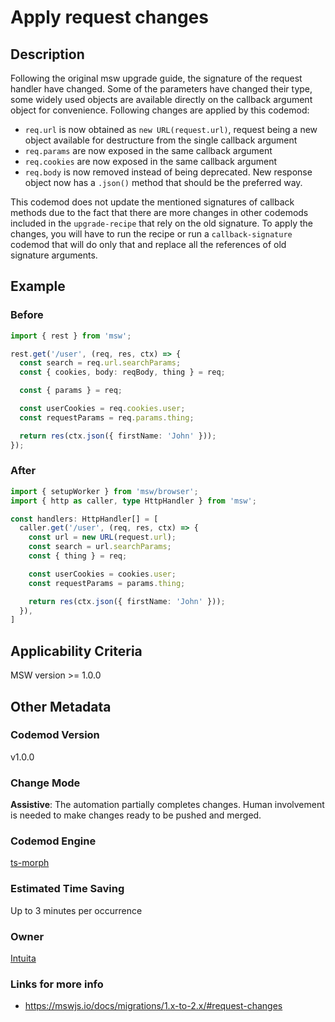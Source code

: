 # Apply request changes

## Description

Following the original msw upgrade guide, the signature of the request handler have changed. Some of the parameters have changed their type, some widely used objects are available directly on the callback argument object for convenience. Following changes are applied by this codemod:

-   `req.url` is now obtained as `new URL(request.url)`, request being a new object available for destructure from the single callback argument
-   `req.params` are now exposed in the same callback argument
-   `req.cookies` are now exposed in the same callback argument
-   `req.body` is now removed instead of being deprecated. New response object now has a `.json()` method that should be the preferred way.

This codemod does not update the mentioned signatures of callback methods due to the fact that there are more changes in other codemods included in the `upgrade-recipe` that rely on the old signature. To apply the changes, you will have to run the recipe or run a `callback-signature` codemod that will do only that and replace all the references of old signature arguments.

## Example

### Before

```ts
import { rest } from 'msw';

rest.get('/user', (req, res, ctx) => {
  const search = req.url.searchParams;
  const { cookies, body: reqBody, thing } = req;

  const { params } = req;

  const userCookies = req.cookies.user;
  const requestParams = req.params.thing;

  return res(ctx.json({ firstName: 'John' }));
});
```

### After

```ts
import { setupWorker } from 'msw/browser';
import { http as caller, type HttpHandler } from 'msw';

const handlers: HttpHandler[] = [
  caller.get('/user', (req, res, ctx) => {
    const url = new URL(request.url);
    const search = url.searchParams;
    const { thing } = req;

    const userCookies = cookies.user;
    const requestParams = params.thing;

    return res(ctx.json({ firstName: 'John' }));
  }),
]
```

## Applicability Criteria

MSW version >= 1.0.0

## Other Metadata

### Codemod Version

v1.0.0

### Change Mode

**Assistive**: The automation partially completes changes. Human involvement is needed to make changes ready to be pushed and merged.

### **Codemod Engine**

[ts-morph](https://github.com/dsherret/ts-morph)

### Estimated Time Saving

Up to 3 minutes per occurrence

### Owner

[Intuita](https://github.com/intuita-inc)

### Links for more info

-   https://mswjs.io/docs/migrations/1.x-to-2.x/#request-changes
